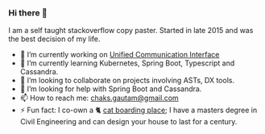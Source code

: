 ### Hi there 👋
I am a self taught stackoverflow copy paster. Started in late 2015 and was the best decision of my life.

- 🔭 I’m currently working on [Unified Communication Interface](https://github.com/Samagra-Development/UCI)
- 🌱 I’m currently learning Kubernetes, Spring Boot, Typescript and Cassandra.
- 👯 I’m looking to collaborate on projects involving ASTs, DX tools.
- 🤔 I’m looking for help with Spring Boot and Cassandra.
- 📫 How to reach me: chaks.gautam@gmail.com
- ⚡ Fun fact: I co-own a 🐈 [cat boarding place](https://bookcatinn.wixsite.com/catinndelhi); I have a masters degree in Civil Engineering and can design your house to last for a century.
